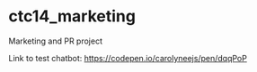 # ctc14_marketing
Marketing and PR project

Link to test chatbot: https://codepen.io/carolyneejs/pen/dqqPoP
